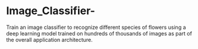 # Image_Classifier-
 Train an image classifier to recognize different species of flowers using a deep learning model trained on hundreds of thousands of images as part of the overall application architecture.
